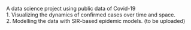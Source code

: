 A data science project using public data of Covid-19 
<br>1. Visualizing the dynamics of confirmed cases over time and space.
<br>2. Modelling the data with SIR-based epidemic models. (to be uploaded)
